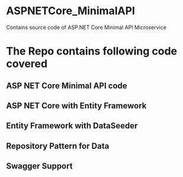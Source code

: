 # ASPNETCore_MinimalAPI
Contains source code of ASP.NET Core Minimal API Microservice

# The Repo contains following code covered

## ASP NET Core Minimal API code
## ASP NET Core with Entity Framework
## Entity Framework with DataSeeder
## Repository Pattern for Data
## Swagger Support

